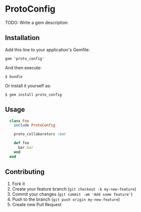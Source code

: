 # ProtoConfig

TODO: Write a gem description

## Installation

Add this line to your application's Gemfile:

    gem 'proto_config'

And then execute:

    $ bundle

Or install it yourself as:

    $ gem install proto_config

## Usage

``` ruby
  class Foo
    include ProtoConfig

    proto_collaborators :bar

    def foo
      bar.bar
    end
  end
```

## Contributing

1. Fork it
2. Create your feature branch (`git checkout -b my-new-feature`)
3. Commit your changes (`git commit -am 'Add some feature'`)
4. Push to the branch (`git push origin my-new-feature`)
5. Create new Pull Request
